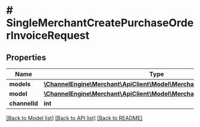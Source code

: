 # # SingleMerchantCreatePurchaseOrderInvoiceRequest

## Properties

Name | Type | Description | Notes
------------ | ------------- | ------------- | -------------
**models** | [**\ChannelEngine\Merchant\ApiClient\Model\MerchantPurchaseOrderInvoice**](MerchantPurchaseOrderInvoice.md) |  | [optional]
**model** | [**\ChannelEngine\Merchant\ApiClient\Model\MerchantPurchaseOrderInvoice[]**](MerchantPurchaseOrderInvoice.md) |  | [optional]
**channelId** | **int** |  | [optional]

[[Back to Model list]](../../README.md#models) [[Back to API list]](../../README.md#endpoints) [[Back to README]](../../README.md)
